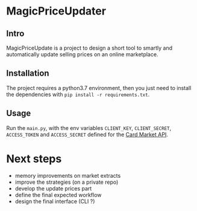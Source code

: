# MagicPriceUpdater

## Intro

MagicPriceUpdate is a project to design a short tool to smartly and automatically
update selling prices on an online marketplace.

## Installation

The project requires a python3.7 environment, then you just need to 
install the dependencies with `pip install -r requirements.txt`.

## Usage

Run the `main.py`, with the env variables `CLIENT_KEY`, 
`CLIENT_SECRET`, `ACCESS_TOKEN` and `ACCESS_SECRET` defined for the 
[Card Market API](https://api.cardmarket.com/ws/documentation/API_Main_Page).

# Next steps
- memory improvements on market extracts
- improve the strategies (on a private repo)
- develop the update prices part
- define the final expected workflow
- design the final interface (CLI ?)
